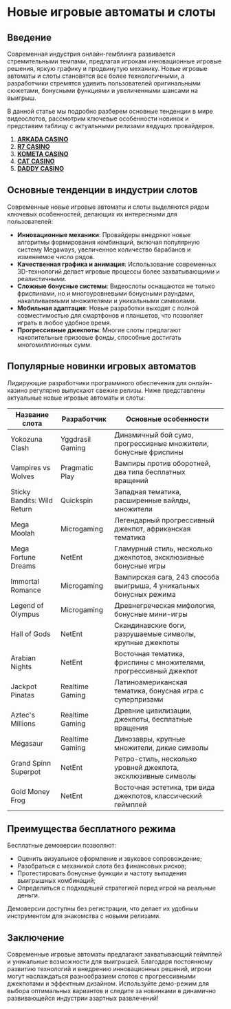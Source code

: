 # Новые игровые автоматы и слоты

## Введение

Современная индустрия онлайн-гемблинга развивается стремительными темпами, предлагая игрокам инновационные игровые решения, яркую графику и продвинутую механику. Новые игровые автоматы и слоты становятся все более технологичными, а разработчики стремятся удивить пользователей оригинальными сюжетами, бонусными функциями и увеличенными шансами на выигрыш.

В данной статье мы подробно разберем основные тенденции в мире видеослотов, рассмотрим ключевые особенности новинок и представим таблицу с актуальными релизами ведущих провайдеров.

1. **[ARKADA CASINO](https://clck.ru/3Hr27o "ARKADA CASINO")**
2. **[R7 CASINO](https://clck.ru/3HsT58 "R7 CASINO")**
3. **[KOMETA CASINO](https://clck.ru/3JHf2X "KOMETA CASINO")**
4. **[CAT CASINO](https://clck.ru/3HsTGi "CAT CASINO")**
5. **[DADDY CASINO](https://clck.ru/3HsTSj "DADDY CASINO")**

## Основные тенденции в индустрии слотов

Современные новые игровые автоматы и слоты выделяются рядом ключевых особенностей, делающих их интересными для пользователей:

- **Инновационные механики**: Провайдеры внедряют новые алгоритмы формирования комбинаций, включая популярную систему Megaways, увеличенное количество барабанов и изменяемое число рядов.
- **Качественная графика и анимация**: Использование современных 3D-технологий делает игровые процессы более захватывающими и реалистичными.
- **Сложные бонусные системы**: Видеослоты оснащаются не только фриспинами, но и многоуровневыми бонусными раундами, накапливаемыми множителями и уникальными символами.
- **Мобильная адаптация**: Новые разработки выходят с полной совместимостью для смартфонов и планшетов, что позволяет играть в любое удобное время.
- **Прогрессивные джекпоты**: Многие слоты предлагают накопительные призовые фонды, способные достигать многомиллионных сумм.

## Популярные новинки игровых автоматов

Лидирующие разработчики программного обеспечения для онлайн-казино регулярно выпускают свежие релизы. Ниже представлены актуальные новые игровые автоматы и слоты:

| Название слота            | Разработчик         | Основные особенности                                                                 |
|---------------------------|---------------------|--------------------------------------------------------------------------------------|
| Yokozuna Clash            | Yggdrasil Gaming    | Динамичный бой сумо, прогрессивные множители, бонусные фриспины                     |
| Vampires vs Wolves        | Pragmatic Play      | Вампиры против оборотней, два типа бесплатных вращений                               |
| Sticky Bandits: Wild Return | Quickspin          | Западная тематика, расширенные вайлды, множители                                    |
| Mega Moolah               | Microgaming         | Легендарный прогрессивный джекпот, африканская тематика                             |
| Mega Fortune Dreams       | NetEnt              | Гламурный стиль, несколько джекпотов, эксклюзивные бонусные игры                    |
| Immortal Romance          | Microgaming         | Вампирская сага, 243 способа выигрыша, 4 уникальных бонусных режима                 |
| Legend of Olympus         | Microgaming         | Древнегреческая мифология, бонусные мини-игры                                       |
| Hall of Gods              | NetEnt              | Скандинавские боги, разрушаемые символы, крупные джекпоты                           |
| Arabian Nights            | NetEnt              | Восточная тематика, фриспины с множителями, прогрессивный джекпот                   |
| Jackpot Pinatas           | Realtime Gaming     | Латиноамериканская тематика, бонусная игра с суперпризами                           |
| Aztec's Millions          | Realtime Gaming     | Древние цивилизации, джекпоты, бесплатные вращения                                  |
| Megasaur                  | Realtime Gaming     | Динозавры, крупные множители, дикие символы                                         |
| Grand Spinn Superpot      | NetEnt              | Ретро-стиль, несколько уровней джекпота, эксклюзивные символы                       |
| Gold Money Frog           | NetEnt              | Восточная эстетика, три вида джекпотов, классический геймплей                       |

## Преимущества бесплатного режима

Бесплатные демоверсии позволяют:

- Оценить визуальное оформление и звуковое сопровождение;
- Разобраться с механикой слота без финансовых рисков;
- Протестировать бонусные функции и частоту выпадения выигрышных комбинаций;
- Определиться с подходящей стратегией перед игрой на реальные деньги.

Демоверсии доступны без регистрации, что делает их удобным инструментом для знакомства с новыми релизами.

## Заключение

Современные игровые автоматы предлагают захватывающий геймплей и уникальные возможности для выигрышей. Благодаря постоянному развитию технологий и внедрению инновационных решений, игроки могут наслаждаться разнообразием слотов с прогрессивными джекпотами и эффектным дизайном. Используйте демо-режим для выбора оптимальных вариантов и следите за новинками в динамично развивающейся индустрии азартных развлечений!
